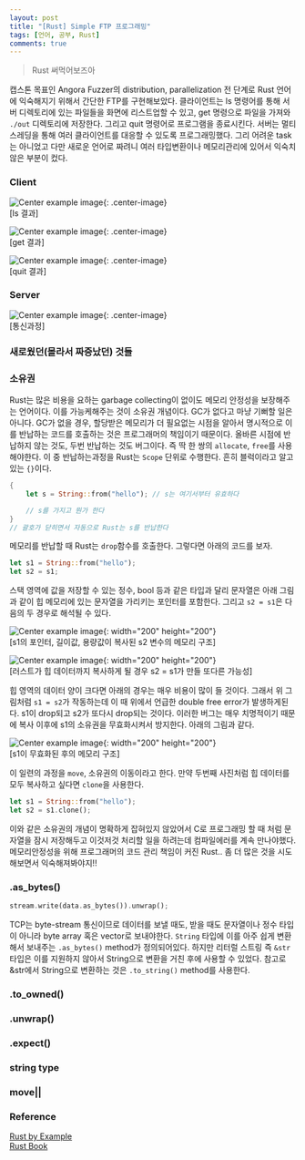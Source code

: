 ```yaml
---
layout: post
title: "[Rust] Simple FTP 프로그래밍"
tags: [언어, 공부, Rust]
comments: true
---
```


> Rust 써먹어보즈아  

캡스톤 목표인 Angora Fuzzer의 distribution, parallelization 전 단계로 Rust 언어에 익숙해지기 위해서 간단한 FTP를 구현해보았다. 클라이언트는 ls 명령어를 통해 서버 디렉토리에 있는 파일들을 화면에 리스트업할 수 있고, get 명령으로 파일을 가져와 `./out` 디렉토리에 저장한다. 그리고 quit 명령어로 프로그램을 종료시킨다. 서버는 멀티스레딩을 통해 여러 클라이언트를 대응할 수 있도록 프로그래밍했다. 그리 어려운 task는 아니었고 다만 새로운 언어로 짜려니 여러 타입변환이나 메모리관리에 있어서 익숙치 않은 부분이 컸다.  

### Client  
![Center example image](https://user-images.githubusercontent.com/35067611/73912620-4ed6a300-48f8-11ea-91c8-d221b5b438d7.png "Center"){: .center-image}  
[ls 결과]

![Center example image](https://user-images.githubusercontent.com/35067611/73912621-51d19380-48f8-11ea-8f0e-1cae9a98ea88.png "Center"){: .center-image}  
[get 결과]  

![Center example image](https://user-images.githubusercontent.com/35067611/73912640-601faf80-48f8-11ea-8d9b-84582ee184b7.png "Center"){: .center-image}  
[quit 결과]  

### Server  
![Center example image](https://user-images.githubusercontent.com/35067611/73912655-6b72db00-48f8-11ea-8e9f-ddb865be8601.png "Center"){: .center-image}  
[통신과정]  

### 새로웠던(몰라서 짜증났던) 것들  

### 소유권  
Rust는 많은 비용을 요하는 garbage collecting이 없이도 메모리 안정성을 보장해주는 언어이다. 이를 가능케해주는 것이 소유권 개념이다. GC가 없다고 마냥 기뻐할 일은 아니다. GC가 없을 경우, 할당받은 메모리가 더 필요없는 시점을 알아서 명시적으로 이를 반납하는 코드를 호출하는 것은 프로그래머의 책임이기 때문이다. 올바른 시점에 반납하지 않는 것도, 두번 반납하는 것도 버그이다. 즉 딱 한 쌍의 `allocate`, `free`를 사용해야한다. 이 중 반납하는과정을 Rust는 `Scope` 단위로 수행한다. 흔히 블럭이라고 알고있는 `{}`이다.  

~~~rust
{
    let s = String::from("hello"); // s는 여기서부터 유효하다

    // s를 가지고 뭔가 한다
}  
// 괄호가 닫히면서 자동으로 Rust는 s를 반납한다
~~~
메모리를 반납할 때 Rust는 `drop`함수를 호출한다. 그렇다면 아래의 코드를 보자.  

~~~rust
let s1 = String::from("hello");
let s2 = s1;
~~~
스택 영역에 값을 저장할 수 있는 정수, bool 등과 같은 타입과 달리 문자열은 아래 그림과 같이 힙 메모리에 있는 문자열을 가리키는 포인터를 포함한다. 그리고 `s2 = s1`은 다음의 두 경우로 해석될 수 있다.  

![Center example image](https://user-images.githubusercontent.com/35067611/73912164-2e5a1900-48f7-11ea-9bf6-6f33eccc9d40.png "Center"){: width="200" height="200"}  
[s1의 포인터, 길이값, 용량값이 복사된 s2 변수의 메모리 구조]  

![Center example image](https://user-images.githubusercontent.com/35067611/73912168-31550980-48f7-11ea-8858-b683172c068b.png "Center"){: width="200" height="200"}  
[러스트가 힙 데이터까지 복사하게 될 경우 s2 = s1가 만들 또다른 가능성]  

힙 영역의 데이터 양이 크다면 아래의 경우는 매우 비용이 많이 들 것이다. 그래서 위 그림처럼 `s1 = s2`가 작동하는데 이 때 위에서 언급한 double free error가 발생하게된다. s1이 drop되고 s2가 또다시 drop되는 것이다. 이러한 버그는 매우 치명적이기 때문에 복사 이후에 s1의 소유권을 무효화시켜서 방지한다. 아래의 그림과 같다.  

![Center example image](https://user-images.githubusercontent.com/35067611/73912320-8db82900-48f7-11ea-95cf-23124be7d418.png "Center"){: width="200" height="200"}  
[s1이 무효화된 후의 메모리 구조]  

이 일련의 과정을 `move`, 소유권의 이동이라고 한다. 만약 두번째 사진처럼 힙 데이터를 모두 복사하고 싶다면 `clone`을 사용한다.  
~~~rust
let s1 = String::from("hello");
let s2 = s1.clone();
~~~

이와 같은 소유권의 개념이 명확하게 잡혀있지 않았어서 C로 프로그래밍 할 때 처럼 문자열을 잠시 저장해두고 이것저것 처리할 일을 하려는데 컴파일에러를 계속 만나야했다. 메모리안정성을 위해 프로그래머의 코드 관리 책임이 커진 Rust.. 좀 더 많은 것을 시도해보면서 익숙해져봐야지!!  

### .as_bytes()  
~~~rust
stream.write(data.as_bytes()).unwrap();
~~~
TCP는 byte-stream 통신이므로 데이터를 보낼 때도, 받을 때도 문자열이나 정수 타입이 아니라 byte array 혹은 vector로 보내야한다. `String` 타입에 이를 아주 쉽게 변환해서 보내주는 `.as_bytes()` method가 정의되어있다. 하지만 리터럴 스트링 즉 `&str`타입은 이를 지원하지 않아서 String으로 변환을 거친 후에 사용할 수 있었다. 참고로 &str에서 String으로 변환하는 것은 `.to_string()` method를 사용한다.  

### .to_owned()  

### .unwrap()  

### .expect()  

### string type  

### move||  

### Reference  
[Rust by Example](https://doc.rust-lang.org/rust-by-example/index.html)  
[Rust Book](https://doc.rust-lang.org/book/)  